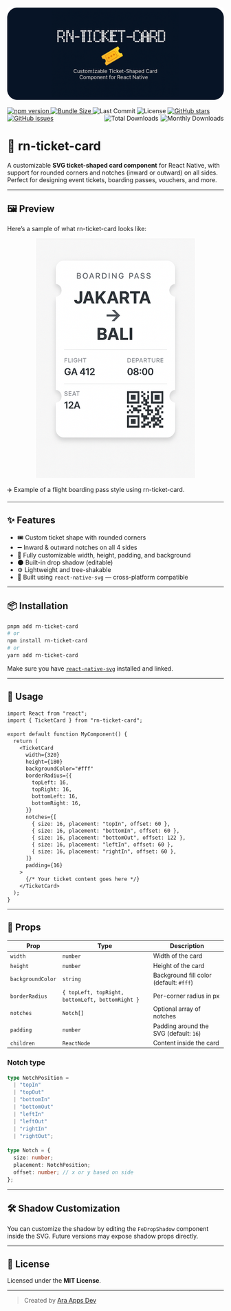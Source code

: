 ![Banner](https://raw.githubusercontent.com/ara-apps-dev/rn-ticket-card/refs/heads/main/assets/banner.png)

<p>
  <!-- left -->
   <!-- Project-specific badges -->
  <a href="https://www.npmjs.com/package/rn-ticket-card">
    <img src="https://img.shields.io/npm/v/rn-ticket-card.svg?style=flat&color=cb3837&logo=npm" alt="npm version">
  </a>
  <a href="https://bundlephobia.com/package/rn-ticket-card">
    <img src="https://img.shields.io/bundlephobia/minzip/rn-ticket-card?style=flat&label=size&logo=webpack" alt="Bundle Size">
  </a>
   <img src="https://img.shields.io/github/last-commit/ara-apps-dev/rn-ticket-card?style=flat&logo=github" alt="Last Commit">
   <img src="https://img.shields.io/npm/l/rn-ticket-card?style=flat&color=blue" alt="License">
  <a href="https://github.com/ara-apps-dev/rn-ticket-card">
    <img src="https://img.shields.io/github/stars/ara-apps-dev/rn-ticket-card?style=flat&logo=github" alt="GitHub stars">
  </a>
    <a  href="https://github.com/ara-apps-dev/rn-ticket-card/issues">
      <img src="https://img.shields.io/github/issues/ara-apps-dev/rn-ticket-card?style=flat" alt="GitHub issues"  >
    </a>

  <!-- right -->
  <span>
    <a href="https://www.npmjs.com/package/rn-ticket-card">
      <img src="https://img.shields.io/npm/dm/rn-ticket-card?style=flat&color=orange&logo=npm" alt="Monthly Downloads" align="right">
    </a>
    <img src="https://raw.githubusercontent.com/ara-apps-dev/rn-ticket-card/assets/circle.svg" alt="Circle Icon" align="right" width="5" height="1" />
  <a href="https://www.npmjs.com/package/rn-ticket-card">
    <img src="https://img.shields.io/npm/dt/rn-ticket-card?style=flat&color=orange&logo=npm" alt="Total Downloads" align="right">
  </a>
  </span>
</p>

# 🧾 rn-ticket-card

A customizable **SVG ticket-shaped card component** for React Native, with support for rounded corners and notches (inward or outward) on all sides. Perfect for designing event tickets, boarding passes, vouchers, and more.

---

## 🖼️ Preview

Here’s a sample of what rn-ticket-card looks like:

<p align="center"> <img src="https://raw.githubusercontent.com/ara-apps-dev/rn-ticket-card/refs/heads/main/assets/ticket-example.png" alt="Ticket Card Example" width="370" /> </p>
✈️ Example of a flight boarding pass style using rn-ticket-card.

---

## ✨ Features

- 🎟️ Custom ticket shape with rounded corners
- ➖ Inward & outward notches on all 4 sides
- 🎨 Fully customizable width, height, padding, and background
- 🌑 Built-in drop shadow (editable)
- ⚙️ Lightweight and tree-shakable
- 🧩 Built using `react-native-svg` — cross-platform compatible

---

## 📦 Installation

```sh
pnpm add rn-ticket-card
# or
npm install rn-ticket-card
# or
yarn add rn-ticket-card
```

Make sure you have [`react-native-svg`](https://github.com/software-mansion/react-native-svg) installed and linked.

---

## 🚀 Usage

```tsx
import React from "react";
import { TicketCard } from "rn-ticket-card";

export default function MyComponent() {
  return (
    <TicketCard
      width={320}
      height={180}
      backgroundColor="#fff"
      borderRadius={{
        topLeft: 16,
        topRight: 16,
        bottomLeft: 16,
        bottomRight: 16,
      }}
      notches={[
        { size: 16, placement: "topIn", offset: 60 },
        { size: 16, placement: "bottomIn", offset: 60 },
        { size: 16, placement: "bottomOut", offset: 122 },
        { size: 16, placement: "leftIn", offset: 60 },
        { size: 16, placement: "rightIn", offset: 60 },
      ]}
      padding={16}
    >
      {/* Your ticket content goes here */}
    </TicketCard>
  );
}
```

---

## 📐 Props

| Prop              | Type                                             | Description                             |
| ----------------- | ------------------------------------------------ | --------------------------------------- |
| `width`           | `number`                                         | Width of the card                       |
| `height`          | `number`                                         | Height of the card                      |
| `backgroundColor` | `string`                                         | Background fill color (default: `#fff`) |
| `borderRadius`    | `{ topLeft, topRight, bottomLeft, bottomRight }` | Per-corner radius in px                 |
| `notches`         | `Notch[]`                                        | Optional array of notches               |
| `padding`         | `number`                                         | Padding around the SVG (default: `16`)  |
| `children`        | `ReactNode`                                      | Content inside the card                 |

### Notch type

```ts
type NotchPosition =
  | "topIn"
  | "topOut"
  | "bottomIn"
  | "bottomOut"
  | "leftIn"
  | "leftOut"
  | "rightIn"
  | "rightOut";

type Notch = {
  size: number;
  placement: NotchPosition;
  offset: number; // x or y based on side
};
```

---

## 🛠 Shadow Customization

You can customize the shadow by editing the `FeDropShadow` component inside the SVG. Future versions may expose shadow props directly.

---

## 📄 License

Licensed under the **MIT License**.

---

> Created by [Ara Apps Dev](https://github.com/ara-apps-dev)
